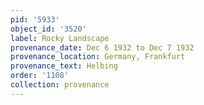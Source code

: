 ```yaml
---
pid: '5933'
object_id: '3520'
label: Rocky Landscape
provenance_date: Dec 6 1932 to Dec 7 1932
provenance_location: Germany, Frankfurt
provenance_text: Helbing
order: '1108'
collection: provenance
---
```


